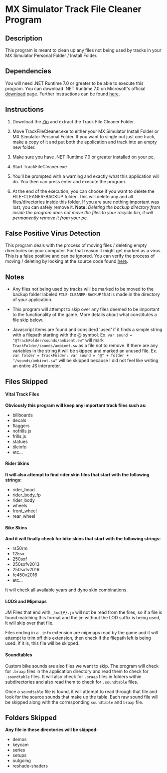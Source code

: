 # MX Simulator Track File Cleaner Program

## Description
This program is meant to clean up any files not being used by tracks in your MX Simulator Personal Folder / Install Folder.

## Dependencies
You will need .NET Runtime 7.0 or greater to be able to execute this program. You can download .NET Runtime 7.0 on Microsoft's official [download](https://dotnet.microsoft.com/en-us/download/dotnet/7.0) page. Further instructions can be found [here](https://learn.microsoft.com/en-us/dotnet/core/install/windows?tabs=net70).

## Instructions
1. Download the [Zip](https://github.com/jhubbard778/MX-Simulator-Track-File-Cleaner/archive/refs/heads/master.zip) and extract the Track File Cleaner Folder.

2. Move TrackFileCleaner.exe to either your MX Simulator Install Folder or MX Simulator Personal Folder.  If you want to single out just one track, make a copy of it and put both the application and track into an empty new folder.

3. Make sure you have .NET Runtime 7.0 or greater installed on your pc.

4. Start TrackFileCleaner.exe

5. You'll be prompted with a warning and exactly what this application will do. You then can press enter and execute the program.

6. At the end of the execution, you can choose if you want to delete the FILE-CLEANER-BACKUP folder. This will delete any and all files/directories inside this folder. If you are sure nothing important was lost, you can safely remove it. **Note:** *Deleting the backup directory from inside the program does not move the files to your recycle bin, it will permanently remove it from your pc.*

## False Positive Virus Detection
This program deals with the process of moving files / deleting empty directories on your computer. For that reason it might get marked as a virus.  This is a false positive and can be ignored.  You can verify the process of moving / deleting by looking at the source code found [here](https://github.com/jhubbard778/MX-Simulator-Track-File-Cleaner/blob/master/TrackFileCleaner/Program.cs#L467).

## Notes
- Any files not being used by tracks will be marked to be moved to the backup folder labeled ``FILE-CLEANER-BACKUP`` that is made in the directory of your application.

- This program will attempt to skip over any files deemed to be important to the functionality of the game.  More details about what constitutes a file skip below.

- Javascript items are found and considerd 'used' if it finds a simple string with a filepath starting with the @ symbol. Ex. `var sound = "@TrackFolder/sounds/ambient.sw"` will mark `TrackFolder/sounds/ambient.sw` as a file not to remove.  If there are any variables in the string it will be skipped and marked an unused file. Ex. `var folder = TrackFolder; var sound = "@" + folder + "/sounds/ambient.sw"` will be skipped because I did not feel like writing an entire JS interpreter.

## Files Skipped

#### Vital Track Files
**Obviously this program will keep any important track files such as:**
- billboards
- decals
- flaggers
- nofrills.js
- frills.js
- statues
- tileinfo
- etc...

#### Rider Skins
**It will also attempt to find rider skin files that start with the following strings:**
- rider_head
- rider_body_fp
- rider_body
- wheels
- front_wheel
- rear_wheel

#### Bike Skins
**And it will finally check for bike skins that start with the following strings:**
- rs50rm
- 125sx
- 250sxf
- 250sxfv2013
- 250sxfv2016
- fc450v2016
- etc...

It will check all available years and dyno skin combinations.

#### LODS and Mipmaps
JM Files that end with `_lod{#}.jm` will not be read from the files, so if a file is found matching this format and the jm without the LOD suffix is being used, it will skip over that file.

Files ending in a `.info` extension are mipmaps read by the game and it will attempt to trim off this extension, then check if the filepath left is being used. If it is, this file will be skipped.

#### Soundtables
Custom bike sounds are also files we want to skip. The program will check for `.braap` files in the application directory and read them to check for `.soundtable` files. It will also check for `.braap` files in folders within subdirectories and also read them to check for `.soundtable` files.

Once a `soundtable` file is found, it will attempt to read through that file and look for the source sounds that make up the table. Each raw sound file will be skipped along with the corresponding `soundtable` and `braap` file.

## Folders Skipped
**Any file in these directories will be skipped:**
- demos
- keycam
- series
- setups
- outgoing
- reshade-shaders